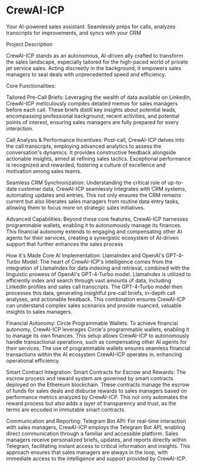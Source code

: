 # CrewAI-ICP

Your AI-powered sales assistant. Seamlessly preps for calls, analyzes transcripts for improvements, and syncs with your CRM

Project Description

CrewAI-ICP stands as an autonomous, AI-driven ally crafted to transform the sales landscape, especially tailored for the high-paced world of private jet service sales. Acting discreetly in the background, it empowers sales managers to seal deals with unprecedented speed and efficiency.

Core Functionalities:

Tailored Pre-Call Briefs: Leveraging the wealth of data available on LinkedIn, CrewAI-ICP meticulously compiles detailed memos for sales managers before each call. These briefs distill key insights about potential leads, encompassing professional background, recent activities, and potential points of interest, ensuring sales managers are fully prepared for every interaction.

Call Analysis & Performance Incentives: Post-call, CrewAI-ICP delves into the call transcripts, employing advanced analytics to assess the conversation's dynamics. It provides constructive feedback alongside actionable insights, aimed at refining sales tactics. Exceptional performance is recognized and rewarded, fostering a culture of excellence and motivation among sales teams.

Seamless CRM Synchronization: Understanding the critical role of up-to-date customer data, CrewAI-ICP seamlessly integrates with CRM systems, automating updates and entries. This not only ensures the CRM remains current but also liberates sales managers from routine data entry tasks, allowing them to focus more on strategic sales initiatives.

Advanced Capabilities: Beyond these core features, CrewAI-ICP harnesses programmable wallets, enabling it to autonomously manage its finances. This financial autonomy extends to engaging and compensating other AI agents for their services, creating a synergistic ecosystem of AI-driven support that further enhances the sales process

How it's Made
Core AI Implementation: LlamaIndex and OpenAI's GPT-4-Turbo Model: The heart of CrewAI-ICP's intelligence comes from the integration of LlamaIndex for data indexing and retrieval, combined with the linguistic prowess of OpenAI's GPT-4-Turbo model. LlamaIndex is utilized to efficiently index and search through vast amounts of data, including LinkedIn profiles and sales call transcripts. The GPT-4-Turbo model then processes this data, generating insightful pre-call briefs, in-depth call analyses, and actionable feedback. This combination ensures CrewAI-ICP can understand complex sales scenarios and provide nuanced, valuable insights to sales managers.

Financial Autonomy: Circle Programmable Wallets: To achieve financial autonomy, CrewAI-ICP leverages Circle's programmable wallets, enabling it to manage its own finances. This setup allows CrewAI-ICP to autonomously handle transactional operations, such as compensating other AI agents for their services. The use of programmable wallets ensures seamless financial transactions within the AI ecosystem CrewAI-ICP operates in, enhancing operational efficiency.

Smart Contract Integration: Smart Contracts for Escrow and Rewards: The escrow process and reward system are governed by smart contracts deployed on the Ethereum blockchain. These contracts manage the escrow of funds for sales deals and disburse rewards to sales managers based on performance metrics analyzed by CrewAI-ICP. This not only automates the reward process but also adds a layer of transparency and trust, as the terms are encoded in immutable smart contracts.

Communication and Reporting: Telegram Bot API: For real-time interaction with sales managers, CrewAI-ICP employs the Telegram Bot API, enabling direct communication through a familiar and accessible platform. Sales managers receive personalized briefs, updates, and reports directly within Telegram, facilitating instant access to critical information and insights. This approach ensures that sales managers are always in the loop, with immediate access to the intelligence and support provided by CrewAI-ICP.